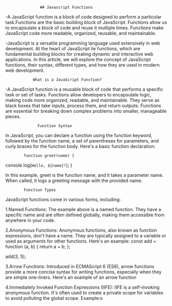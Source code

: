 
                   ## Javascript Functions

-A JavaScript function is a block of code designed to perform a particular task.Functions are the basic building block of JavaScript. Functions allow us to encapsulate a block of code and reuse it multiple times. Functions make JavaScript code more readable, organized, reusable, and maintainable.

-JavaScript is a versatile programming language used extensively in web development. At the heart of JavaScript lie functions, which are fundamental building blocks for creating dynamic and interactive web applications. In this article, we will explore the concept of JavaScript functions, their syntax, different types, and how they are used in modern web development.


                What is a JavaScript Function?

-A JavaScript function is a reusable block of code that performs a specific task or set of tasks. Functions allow developers to encapsulate logic, making code more organized, readable, and maintainable. They serve as black boxes that take inputs, process them, and return outputs. Functions are essential for breaking down complex problems into smaller, manageable pieces.


                  Function Syntax

In JavaScript, you can declare a function using the function keyword, followed by the function name, a set of parentheses for parameters, and curly braces for the function body. Here's a basic function declaration:

            function greet(name) {
  console.log(`Hello, ${name}!`);
}

In this example, greet is the function name, and it takes a parameter name. When called, it logs a greeting message with the provided name.



            Function Types
JavaScript functions come in various forms, including:

1.Named Functions: The example above is a named function. They have a specific name and are often defined globally, making them accessible from anywhere in your code.

2.Anonymous Functions: Anonymous functions, also known as function expressions, don't have a name. They are typically assigned to a variable or used as arguments for other functions. Here's an example:
            const add = function (a, b) {
  return a + b;
};

add(3, 5);

3.Arrow Functions: Introduced in ECMAScript 6 (ES6), arrow functions provide a more concise syntax for writing functions, especially when they are simple one-liners. Here's an example of an arrow function

4.Immediately Invoked Function Expressions (IIFE): IIFE is a self-invoking anonymous function. It's often used to create a private scope for variables to avoid polluting the global scope. Example:s

